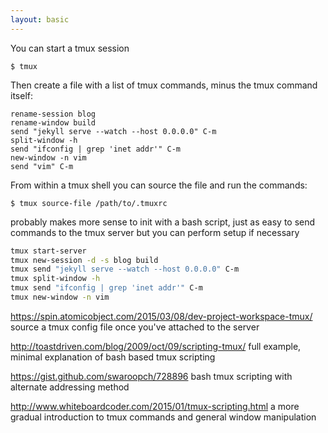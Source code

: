 ```yaml
---
layout: basic
---
```


You can start a tmux session

    $ tmux

Then create a file with a list of tmux commands, minus the tmux command itself:

    rename-session blog
    rename-window build
    send "jekyll serve --watch --host 0.0.0.0" C-m
    split-window -h
    send "ifconfig | grep 'inet addr'" C-m
    new-window -n vim
    send "vim" C-m

From within a tmux shell you can source the file and run the commands:

    $ tmux source-file /path/to/.tmuxrc

probably makes more sense to init with a bash script, just as easy to send
commands to the tmux server but you can perform setup if necessary

```bash
tmux start-server
tmux new-session -d -s blog build
tmux send "jekyll serve --watch --host 0.0.0.0" C-m
tmux split-window -h
tmux send "ifconfig | grep 'inet addr'" C-m
tmux new-window -n vim
```

https://spin.atomicobject.com/2015/03/08/dev-project-workspace-tmux/
source a tmux config file once you've attached to the server

http://toastdriven.com/blog/2009/oct/09/scripting-tmux/
full example, minimal explanation of bash based tmux scripting

https://gist.github.com/swaroopch/728896
bash tmux scripting with alternate addressing method

http://www.whiteboardcoder.com/2015/01/tmux-scripting.html
a more gradual introduction to tmux commands and general window manipulation
